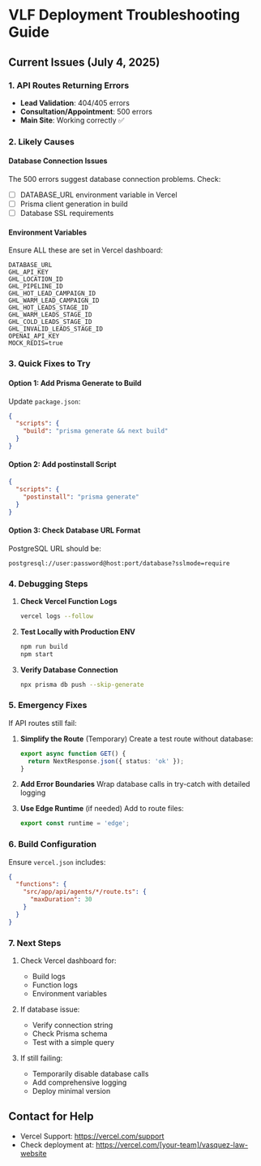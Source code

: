 # VLF Deployment Troubleshooting Guide

## Current Issues (July 4, 2025)

### 1. API Routes Returning Errors

- **Lead Validation**: 404/405 errors
- **Consultation/Appointment**: 500 errors
- **Main Site**: Working correctly ✅

### 2. Likely Causes

#### Database Connection Issues

The 500 errors suggest database connection problems. Check:

- [ ] DATABASE_URL environment variable in Vercel
- [ ] Prisma client generation in build
- [ ] Database SSL requirements

#### Environment Variables

Ensure ALL these are set in Vercel dashboard:

```
DATABASE_URL
GHL_API_KEY
GHL_LOCATION_ID
GHL_PIPELINE_ID
GHL_HOT_LEAD_CAMPAIGN_ID
GHL_WARM_LEAD_CAMPAIGN_ID
GHL_HOT_LEADS_STAGE_ID
GHL_WARM_LEADS_STAGE_ID
GHL_COLD_LEADS_STAGE_ID
GHL_INVALID_LEADS_STAGE_ID
OPENAI_API_KEY
MOCK_REDIS=true
```

### 3. Quick Fixes to Try

#### Option 1: Add Prisma Generate to Build

Update `package.json`:

```json
{
  "scripts": {
    "build": "prisma generate && next build"
  }
}
```

#### Option 2: Add postinstall Script

```json
{
  "scripts": {
    "postinstall": "prisma generate"
  }
}
```

#### Option 3: Check Database URL Format

PostgreSQL URL should be:

```
postgresql://user:password@host:port/database?sslmode=require
```

### 4. Debugging Steps

1. **Check Vercel Function Logs**

   ```bash
   vercel logs --follow
   ```

2. **Test Locally with Production ENV**

   ```bash
   npm run build
   npm start
   ```

3. **Verify Database Connection**
   ```bash
   npx prisma db push --skip-generate
   ```

### 5. Emergency Fixes

If API routes still fail:

1. **Simplify the Route** (Temporary)
   Create a test route without database:

   ```typescript
   export async function GET() {
     return NextResponse.json({ status: 'ok' });
   }
   ```

2. **Add Error Boundaries**
   Wrap database calls in try-catch with detailed logging

3. **Use Edge Runtime** (if needed)
   Add to route files:
   ```typescript
   export const runtime = 'edge';
   ```

### 6. Build Configuration

Ensure `vercel.json` includes:

```json
{
  "functions": {
    "src/app/api/agents/*/route.ts": {
      "maxDuration": 30
    }
  }
}
```

### 7. Next Steps

1. Check Vercel dashboard for:

   - Build logs
   - Function logs
   - Environment variables

2. If database issue:

   - Verify connection string
   - Check Prisma schema
   - Test with a simple query

3. If still failing:
   - Temporarily disable database calls
   - Add comprehensive logging
   - Deploy minimal version

## Contact for Help

- Vercel Support: https://vercel.com/support
- Check deployment at: https://vercel.com/[your-team]/vasquez-law-website
